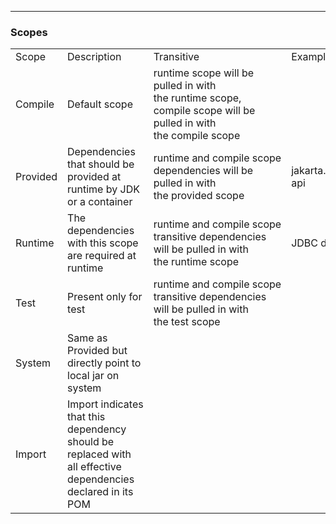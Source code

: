 ---

### Scopes

<table>
	<tr>
		<td>Scope</td>
		<td>Description</td>
		<td>Transitive</td>
		<td>Example</td>
	</tr>
	<tr>
		<td>Compile</td>
		<td>Default scope</td>
		<td>runtime scope will be pulled in with the runtime scope, compile scope will be pulled in with the compile scope</td>
		<td></td>
	</tr>
	<tr>
		<td>Provided</td>
		<td>Dependencies that should be provided at runtime by JDK or a container</td>
		<td>runtime and compile scope dependencies will be pulled in with the provided scope</td>
		<td>jakarta.servlet-api</td>
	</tr>
	<tr>
		<td>Runtime</td>
		<td>The dependencies with this scope are required at runtime</td>
		<td>runtime and compile scope transitive dependencies will be pulled in with the runtime scope</td>
		<td>JDBC driver</td>
	</tr>
	<tr>
		<td>Test</td>
		<td>Present only for test</td>
		<td>runtime and compile scope transitive dependencies will be pulled in with the test scope</td>
		<td></td>
	</tr>
	<tr>
		<td>System</td>
		<td>Same as Provided but directly point to local jar on system</td>
		<td></td>
		<td></td>
	</tr>
	<tr>
		<td>Import</td>
		<td>Import indicates that this dependency should be replaced with all effective dependencies declared in its POM </td>
		<td></td>
		<td></td>
	</tr>
</table>
